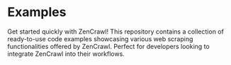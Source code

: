 # Examples
Get started quickly with ZenCrawl! This repository contains a collection of ready-to-use code examples showcasing various web scraping functionalities offered by ZenCrawl. Perfect for developers looking to integrate ZenCrawl into their workflows.
